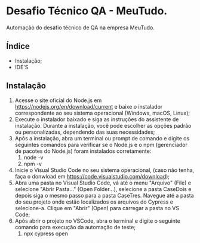 # Desafio Técnico QA - MeuTudo.

Automação do desafio técnico de QA na empresa MeuTudo.

## Índice

- Instalação;
- IDE'S

## Instalação

1. Acesse o site oficial do Node.js em <https://nodejs.org/en/download/current> e baixe o instalador correspondente ao seu sistema operacional (Windows, macOS, Linux);
2. Execute o instalador baixado e siga as instruções do assistente de instalação. Durante a instalação, você pode escolher as opções padrão ou personalizadas, dependendo das suas necessidades;
3. Após a instalação, abra um terminal ou prompt de comando e digite os seguintes comandos para verificar se o Node.js e o npm (gerenciador de pacotes do Node.js) foram instalados corretamente:
   1. node -v
   2. npm -v
4. Inicie o Visual Studio Code no seu sistema operacional, (caso não tenha, faça o donwload em <https://code.visualstudio.com/download>);
5. Abra uma pasta no Visual Studio Code, vá até o menu "Arquivo" (File) e selecione "Abrir Pasta..." (Open Folder...), selecione a pasta CaseDois e depois siga o mesmo passo para a pasta CaseTres. Navegue até a pasta do seu projeto onde estão localizados os arquivos do Cypress e selecione-a. Clique em "Abrir" (Open) para carregar a pasta no VS Code;
6. Após abrir o projeto no VSCode, abra o terminal e digite o seguinte comando para execução da automação de teste;
   1. npx cypress open
   

